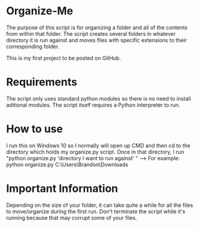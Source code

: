 # Organize-Me
The purpose of this script is for organizing a folder and all of the contents from within that folder. The script creates several folders in whatever directory it is run against and moves files with specific extensions to their corresponding folder. 

This is my first project to be posted on GitHub.

# Requirements
The script only uses standard python modules so there is no need to install aditional modules. The script itself requires a Python interpreter to run.

# How to use
I run this on Windows 10 so I normally will open up CMD and then cd to the directory which holds my organize.py script. Once in that directory, I run "python organize.py 'directory I want to run against' "
  --> For example: python organize.py C:\Users\Brandon\Downloads
  
# Important Information
Depending on the size of your folder, it can take quite a while for all the files to move/organize during the first run. Don't terminate the script while it's running because that may corrupt some of your files.
